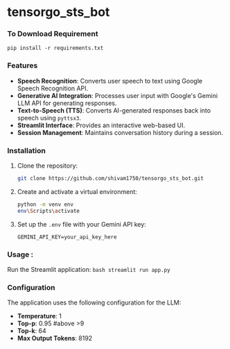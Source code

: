 # tensorgo_sts_bot 

### To Download Requirement 
```
pip install -r requirements.txt
```
### Features

- **Speech Recognition**: Converts user speech to text using Google Speech Recognition API.
- **Generative AI Integration**: Processes user input with Google's Gemini LLM API for generating responses.
- **Text-to-Speech (TTS)**: Converts AI-generated responses back into speech using `pyttsx3`.
- **Streamlit Interface**: Provides an interactive web-based UI.
- **Session Management**: Maintains conversation history during a session.

  
### Installation

1. Clone the repository:
    ```bash
    git clone https://github.com/shivam1750/tensorgo_sts_bot.git
    ```

2. Create and activate a virtual environment:
    ```bash
    python -m venv env
    env\Scripts\activate
    ```

3. Set up the `.env` file with your Gemini API key:
    ```env
    GEMINI_API_KEY=your_api_key_here
    ```

### Usage : 
Run the Streamlit application:
    ```bash
    streamlit run app.py
    ```

### Configuration

The application uses the following configuration for the LLM:

- **Temperature**: 1
- **Top-p**: 0.95     #above >9
- **Top-k**: 64
- **Max Output Tokens**: 8192
